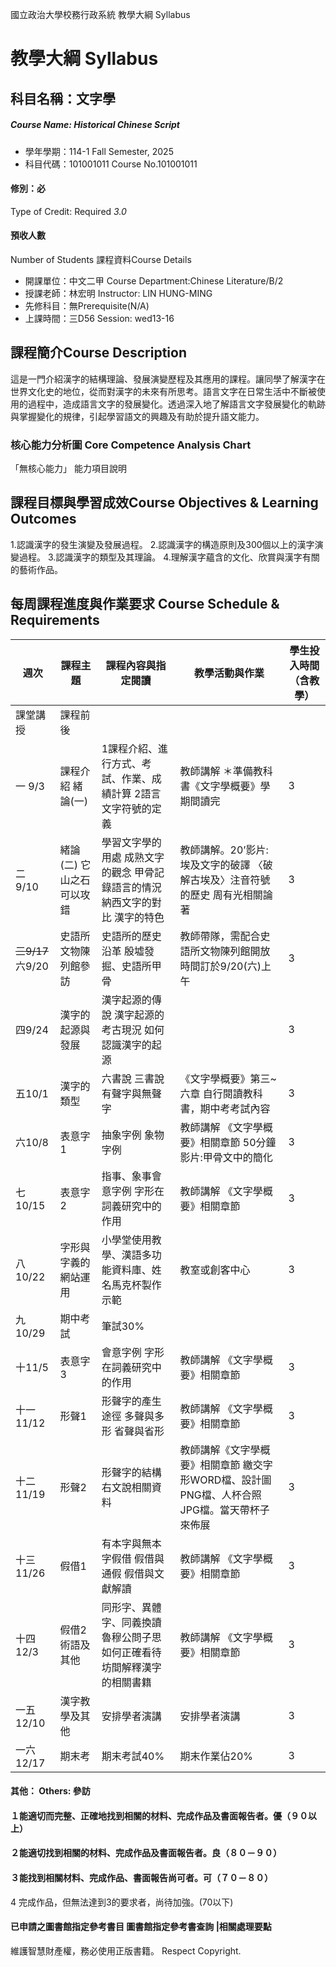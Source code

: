 國立政治大學校務行政系統 教學大綱 Syllabus
# 教學大綱 Syllabus
##  科目名稱：文字學
#####  Course Name: Historical Chinese Script
  * 學年學期：114-1 Fall Semester, 2025 
  * 科目代碼：101001011 Course No.101001011
#### 修別：必
Type of Credit: Required 
_3.0_
#### 預收人數
Number of Students
課程資料Course Details
  * 開課單位：中文二甲 Course Department:Chinese Literature/B/2 
  * 授課老師：林宏明 Instructor: LIN HUNG-MING 
  * 先修科目：無Prerequisite(N/A)
  * 上課時間：三D56 Session: wed13-16
##  課程簡介Course Description
這是一門介紹漢字的結構理論、發展演變歷程及其應用的課程。讓同學了解漢字在世界文化史的地位，從而對漢字的未來有所思考。語言文字在日常生活中不斷被使用的過程中，造成語言文字的發展變化。透過深入地了解語言文字發展變化的軌跡與掌握變化的規律，引起學習語文的興趣及有助於提升語文能力。
###  核心能力分析圖 Core Competence Analysis Chart
「無核心能力」 
能力項目說明
##  課程目標與學習成效Course Objectives & Learning Outcomes 
1.認識漢字的發生演變及發展過程。
2.認識漢字的構造原則及300個以上的漢字演變過程。
3.認識漢字的類型及其理論。
4.理解漢字蘊含的文化、欣賞與漢字有關的藝術作品。
##  每周課程進度與作業要求 Course Schedule & Requirements
|  週次 |  課程主題 |  課程內容與指定閱讀 |  教學活動與作業 |  學生投入時間 （含教學）  
---|---|---|---|---  
課堂講授 |  課程前後  
一 9/3 |  課程介紹 緒論(一) |  1課程介紹、進行方式、考試、作業、成績計算 2語言文字符號的定義 |  教師講解 ＊準備教科書《文字學概要》學期間讀完 |  3 |  6  
二 9/10 |  緒論(二)  它山之石可以攻錯 |  學習文字學的用處 成熟文字的觀念 甲骨記錄語言的情況 納西文字的對比 漢字的特色 |  教師講解。20’影片:埃及文字的破譯  〈破解古埃及〉注音符號的歷史 周有光相關論著 |  3 |  6  
~~三9/17~~ 六9/20 |  史語所文物陳列館參訪 |  史語所的歷史沿革 殷墟發掘、史語所甲骨 |  教師帶隊，需配合史語所文物陳列館開放時間訂於9/20(六)上午 |  3 |  6  
四9/24 |  漢字的起源與發展 |  漢字起源的傳說 漢字起源的考古現況 如何認識漢字的起源  |  |  3 |  6  
五10/1 |  漢字的類型 |  六書說 三書說 有聲字與無聲字 |  《文字學概要》第三~六章 自行閱讀教科書，期中考考試內容 |  3 |  6  
六10/8 |  表意字1 |  抽象字例 象物字例 |  教師講解 《文字學概要》相關章節 50分鐘影片:甲骨文中的簡化 |  3 |  6  
七10/15 |  表意字2 |  指事、象事會意字例 字形在詞義研究中的作用 |  教師講解 《文字學概要》相關章節 |  3 |  6  
八10/22 | 字形與字義的網站運用 |  小學堂使用教學、漢語多功能資料庫、姓名馬克杯製作示範 |  教室或創客中心 |  3 |  6  
九 10/29 |  期中考試 |  筆試30% |  |  |   
十11/5 |  表意字3 |  會意字例 字形在詞義研究中的作用 |  教師講解 《文字學概要》相關章節 |  3 |  3  
十一11/12 |  形聲1 |  形聲字的產生途徑 多聲與多形 省聲與省形 |  教師講解 《文字學概要》相關章節 |  3 |  6  
十二 11/19 |  形聲2  |  形聲字的結構 右文說相關資料 |  教師講解《文字學概要》相關章節 繳交字形WORD檔、設計圖PNG檔、人杯合照JPG檔。當天帶杯子來佈展 |  3 |  6  
十三 11/26 |  假借1 |  有本字與無本字假借 假借與通假 假借與文獻解讀 |  教師講解 《文字學概要》相關章節 |  3 |  6  
十四 12/3 |  假借2 術語及其他 |  同形字、異體字、同義換讀 魯穆公問子思 如何正確看待坊間解釋漢字的相關書籍 |  教師講解 《文字學概要》相關章節 |  3 |  6  
一五 12/10 |  漢字教學及其他 |  安排學者演講 |  安排學者演講 |  3 |  6  
一六 12/17 |  期末考  |  期末考試40%  |  期末作業佔20% |  3 |  6  
####  其他： Others: 參訪 
#### １能適切而完整、正確地找到相關的材料、完成作品及書面報告者。優（９０以上）
#### ２能適切找到相關的材料、完成作品及書面報告者。良（８０－９０）
#### ３能找到相關材料、完成作品、書面報告尚可者。可（７０－８０）
4 完成作品，但無法達到3的要求者，尚待加強。(70以下)
####  已申請之圖書館指定參考書目  圖書館指定參考書查詢 |相關處理要點
維護智慧財產權，務必使用正版書籍。 Respect Copyright.